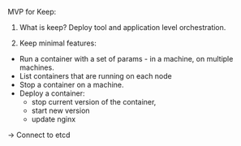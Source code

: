 MVP for Keep:

1. What is keep?
Deploy tool and application level orchestration.

2. Keep minimal features:
- Run a container with a set of params - in a machine, on multiple machines.
- List containers that are running on each node
- Stop a container on a machine.
- Deploy a container:
  - stop current version of the container,
  - start new version
  - update nginx

-> Connect to etcd
